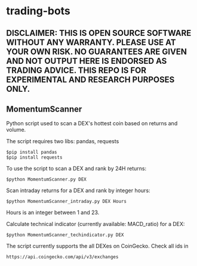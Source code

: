 # trading-bots

## DISCLAIMER: THIS IS OPEN SOURCE SOFTWARE WITHOUT ANY WARRANTY. PLEASE USE AT YOUR OWN RISK. NO GUARANTEES ARE GIVEN AND NOT OUTPUT HERE IS ENDORSED AS TRADING ADVICE. THIS REPO IS FOR EXPERIMENTAL AND RESEARCH PURPOSES ONLY.

## MomentumScanner
Python script used to scan a DEX's hottest coin based on returns and volume.

The script requires two libs: pandas, requests
```
$pip install pandas
$pip install requests
```
To use the script to scan a DEX and rank by 24H returns: 
```
$python MomentumScanner.py DEX
```
Scan intraday returns for a DEX and rank by integer hours:
```
$python MomentumScanner_intraday.py DEX Hours
```
Hours is an integer between 1 and 23. 

Calculate technical indicator (currently available: MACD_ratio) for a DEX:
```
$python MomentumScanner_techindicator.py DEX 
```

The script currently supports the all DEXes on CoinGecko. Check all ids in
```
https://api.coingecko.com/api/v3/exchanges
```
